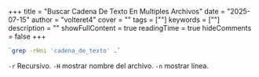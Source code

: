 +++
title = "Buscar Cadena De Texto En Multiples Archivos"
date = "2025-07-15"
author = "volteret4"
cover = ""
tags = [""]
keywords = [""]
description = ""
showFullContent = true
readingTime = true
hideComments = false
+++



```sh
`grep -rHni 'cadena_de_texto' .`
```

`-r` Recursivo.
`-H` mostrar nombre del archivo.
`-n` mostrar línea.
